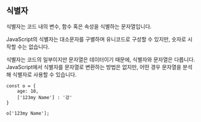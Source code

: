 ## 식별자
식별자는 코드 내의 변수, 함수 혹은 속성을 식별하는 문자열입니다.

JavaScript의 식별자는 대소문자를 구별하며 유니코드로 구성할 수 있지만, 숫자로 시작할 수는 없습니다.

식별자는 코드의 일부이지만 문자열은 데이터이기 때문에, 식별자와 문자열은 다릅니다. JavaScript에서 식별자를 문자열로 변환하는 방법은 없지만, 어떤 경우 문자열을 분석해 식별자로 사용할 수 있습니다.

```
const o = {
    age: 10,
    ['123my Name'] : '강'
}

o['123my Name'];
```
